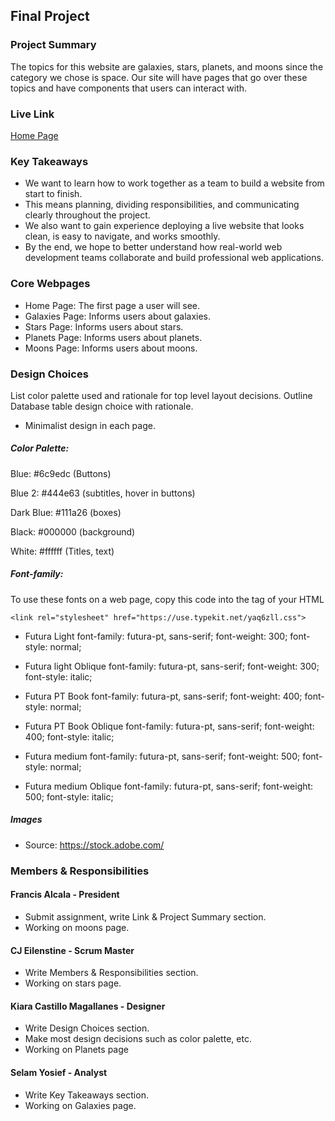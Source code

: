 ## Final Project

### Project Summary

The topics for this website are galaxies, stars, planets, and moons since the category we chose is space.
Our site will have pages that go over these topics and have components that users can interact with.

### Live Link

[Home Page](https://in-info-web4.luddy.indianapolis.iu.edu/~fralcala/n320nodejs)

### Key Takeaways

- We want to learn how to work together as a team to build a website from start to finish.
- This means planning, dividing responsibilities, and communicating clearly throughout the project.
- We also want to gain experience deploying a live website that looks clean, is easy to navigate, and works smoothly.
- By the end, we hope to better understand how real-world web development teams collaborate and build professional web applications.

### Core Webpages

- Home Page: The first page a user will see.
- Galaxies Page: Informs users about galaxies.
- Stars Page: Informs users about stars.
- Planets Page: Informs users about planets.
- Moons Page: Informs users about moons.

### Design Choices

List color palette used and rationale for top level layout decisions. Outline Database table design choice with rationale.

- Minimalist design in each page.

##### Color Palette:

Blue: #6c9edc (Buttons)

Blue 2: #444e63 (subtitles, hover in buttons)

Dark Blue: #111a26 (boxes)

Black: #000000 (background)

White: #ffffff (Titles, text)

##### Font-family:

To use these fonts on a web page, copy this code into the <head> tag of your HTML

`<link rel="stylesheet" href="https://use.typekit.net/yaq6zll.css">`

- Futura Light
  font-family: futura-pt, sans-serif;
  font-weight: 300;
  font-style: normal;

- Futura light Oblique
  font-family: futura-pt, sans-serif;
  font-weight: 300;
  font-style: italic;

- Futura PT Book
  font-family: futura-pt, sans-serif;
  font-weight: 400;
  font-style: normal;

- Futura PT Book Oblique
  font-family: futura-pt, sans-serif;
  font-weight: 400;
  font-style: italic;

- Futura medium
  font-family: futura-pt, sans-serif;
  font-weight: 500;
  font-style: normal;

- Futura medium Oblique
  font-family: futura-pt, sans-serif;
  font-weight: 500;
  font-style: italic;

##### Images

- Source: https://stock.adobe.com/

### Members & Responsibilities

#### Francis Alcala - President

- Submit assignment, write Link & Project Summary section.
- Working on moons page.

#### CJ Eilenstine - Scrum Master

- Write Members & Responsibilities section.
- Working on stars page.

#### Kiara Castillo Magallanes - Designer

- Write Design Choices section.
- Make most design decisions such as color palette, etc.
- Working on Planets page

#### Selam Yosief - Analyst

- Write Key Takeaways section.
- Working on Galaxies page.
